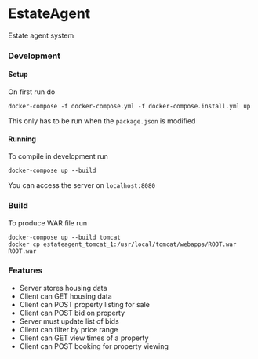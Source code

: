 # EstateAgent

Estate agent system

### Development

#### Setup

On first run do

```
docker-compose -f docker-compose.yml -f docker-compose.install.yml up
```

This only has to be run when the `package.json` is modified

#### Running

To compile in development run

```
docker-compose up --build
```

You can access the server on `localhost:8080`

### Build

To produce WAR file run

```
docker-compose up --build tomcat
docker cp estateagent_tomcat_1:/usr/local/tomcat/webapps/ROOT.war ROOT.war
```

### Features

* Server stores housing data
* Client can GET housing data
* Client can POST property listing for sale
* Client can POST bid on property
* Server must update list of bids
* Client can filter by price range
* Client can GET view times of a property
* Client can POST booking for property viewing
